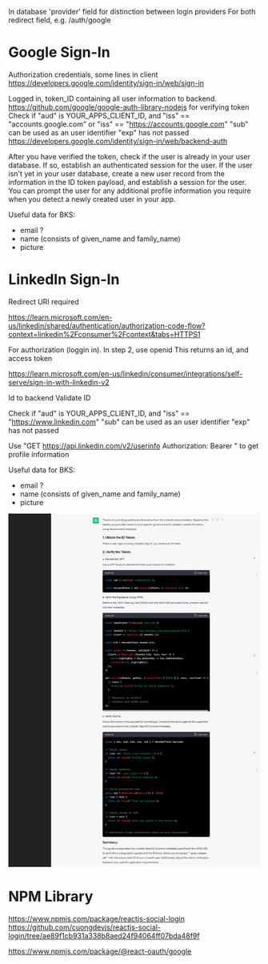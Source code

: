 In database 'provider' field for distinction between login providers
For both redirect field, e.g. /auth/google

# Google Sign-In

Authorization credentials, some lines in client
https://developers.google.com/identity/sign-in/web/sign-in

Logged in, token_ID containing all user information to backend.
https://github.com/google/google-auth-library-nodejs for verifying token
Check if "aud" is YOUR_APPS_CLIENT_ID,
and "iss" == "accounts.google.com" or "iss" == "https://accounts.google.com"
"sub" can be used as an user identifier
"exp" has not passed
https://developers.google.com/identity/sign-in/web/backend-auth

After you have verified the token, check if the user is already in your user database. If so, establish an authenticated session for the user. If the user isn't yet in your user database, create a new user record from the information in the ID token payload, and establish a session for the user. You can prompt the user for any additional profile information you require when you detect a newly created user in your app.

Useful data for BKS:

- email ?
- name (consists of given_name and family_name)
- picture

# LinkedIn Sign-In

Redirect URI required

https://learn.microsoft.com/en-us/linkedin/shared/authentication/authorization-code-flow?context=linkedin%2Fconsumer%2Fcontext&tabs=HTTPS1

For authorization (loggin in).
In step 2, use openid
This returns an id, and access token

https://learn.microsoft.com/en-us/linkedin/consumer/integrations/self-serve/sign-in-with-linkedin-v2

Id to backend
Validate ID

Check if "aud" is YOUR_APPS_CLIENT_ID,
and "iss" == "https://www.linkedin.com"
"sub" can be used as an user identifier
"exp" has not passed

Use "GET https://api.linkedin.com/v2/userinfo
Authorization: Bearer <access token>" to get profile information

Useful data for BKS:

- email ?
- name (consists of given_name and family_name)
- picture

![Linkedin validation](<linkedin validate token.png>)

# NPM Library

https://www.npmjs.com/package/reactjs-social-login
https://github.com/cuongdevjs/reactjs-social-login/tree/ae89f1cb931a338b8aed24f94064ff07bda48f9f

https://www.npmjs.com/package/@react-oauth/google
